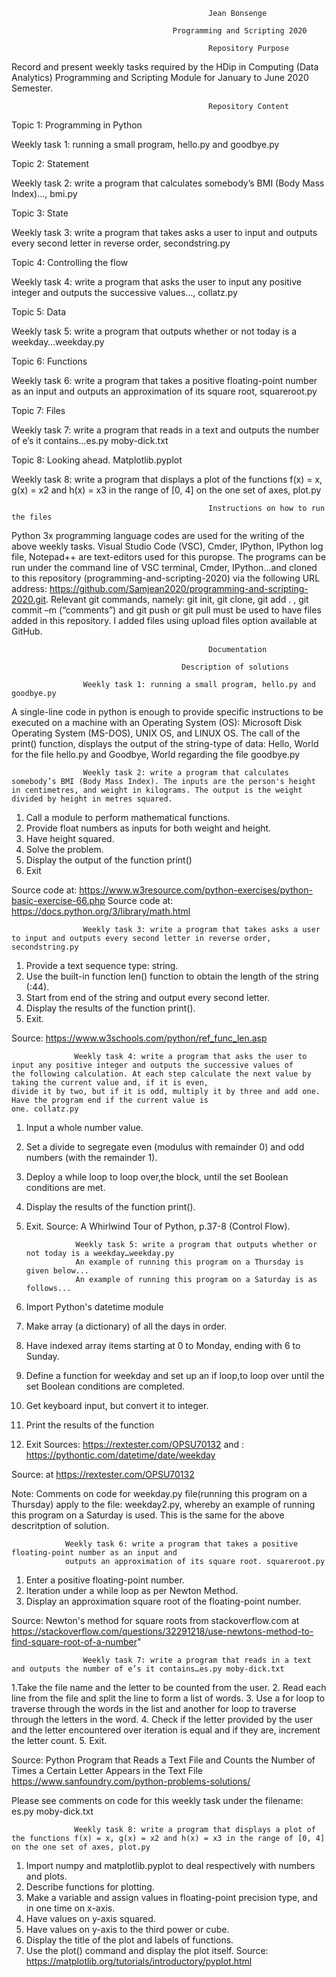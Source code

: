                                                 Jean Bonsenge

                                        Programming and Scripting 2020 

                                                Repository Purpose

Record and present weekly tasks required by the HDip in Computing (Data Analytics) Programming and Scripting Module for January to June 2020 Semester.

                                                Repository Content

Topic 1: Programming in Python

Weekly task 1: running a small program, hello.py and goodbye.py

Topic 2: Statement

Weekly task 2: write a program that calculates somebody’s BMI (Body Mass Index)…, bmi.py

Topic 3: State

Weekly task 3: write a program that takes asks a user to input and outputs every second letter in reverse order, secondstring.py

Topic 4: Controlling the flow

Weekly task 4: write a program that asks the user to input any positive integer and outputs the successive values…, collatz.py

Topic 5: Data

Weekly task 5: write a program that outputs whether or not today is a weekday…weekday.py

Topic 6: Functions

Weekly task 6: write a program that takes a positive floating-point number as an input and outputs an approximation of its square root, squareroot.py

Topic 7: Files

Weekly task 7: write a program that reads in a text and outputs the number of e’s it contains…es.py moby-dick.txt

Topic 8: Looking ahead. Matplotlib.pyplot

Weekly task 8: write a program that displays a plot of the functions f(x) = x, g(x) = x2 and h(x) = x3 in the range of [0, 4] on the one set of axes, plot.py

                                                Instructions on how to run the files
                                                
Python 3x programming language codes are used for the writing of the above weekly tasks. Visual Studio Code (VSC), Cmder, IPython, IPython log file, Notepad++ are text-editors used for this puropse. The programs can be run under the command line of VSC terminal, Cmder, IPython…and cloned to this repository (programming-and-scripting-2020) via the following URL address: https://github.com/Samjean2020/programming-and-scripting-2020.git. Relevant git commands, namely: git init, git clone, git add  . , git commit –m (“comments”) and git push or git pull must be used to have files added in this repository. I added files using upload files option available at GitHub.


                                                Documentation     

                                          Description of solutions

                    Weekly task 1: running a small program, hello.py and goodbye.py
A single-line code in python is enough to provide specific instructions to be executed on a machine with an Operating System (OS): Microsoft Disk Operating System (MS-DOS), UNIX OS, and LINUX OS. The call of the print() function, displays the output of the string-type of data: Hello, World for the file hello.py and Goodbye, World regarding the file goodbye.py

                    Weekly task 2: write a program that calculates somebody’s BMI (Body Mass Index). The inputs are the person's height                     in centimetres, and weight in kilograms. The output is the weight divided by height in metres squared.

1. Call a module to perform mathematical functions. 
2. Provide float numbers as inputs for both weight and height.
3. Have height squared.
4. Solve the problem.
5. Display the output of the function print()
6. Exit

Source code at: https://www.w3resource.com/python-exercises/python-basic-exercise-66.php
Source code at: https://docs.python.org/3/library/math.html



                    Weekly task 3: write a program that takes asks a user to input and outputs every second letter in reverse order, secondstring.py

1. Provide a text sequence type: string. 
2. Use the built-in function len() function to obtain the length of the string (:44). 
3. Start from end of the string and output every second letter.
4. Display the results of the function print(). 
5. Exit.

Source: https://www.w3schools.com/python/ref_func_len.asp



                  Weekly task 4: write a program that asks the user to input any positive integer and outputs the successive values of                     the following calculation. At each step calculate the next value by taking the current value and, if it is even,                         divide it by two, but if it is odd, multiply it by three and add one. Have the program end if the current value is                       one. collatz.py  

1. Input a whole number value.
2. Set a divide to segregate even (modulus with remainder 0) and odd numbers (with the remainder 1).
3. Deploy a while loop to loop over,the block, until the set Boolean conditions are met.
4. Display the results of the function print(). 
5. Exit.
Source: A Whirlwind Tour of Python, p.37-8 (Control Flow).


                  Weekly task 5: write a program that outputs whether or not today is a weekday…weekday.py
                  An example of running this program on a Thursday is given below... 
                  An example of running this program on a Saturday is as follows...

1. Import Python's datetime module
2. Make array (a dictionary) of all the days in order.
3. Have indexed array items starting at 0 to Monday, ending with 6 to Sunday.
4. Define a function for weekday and set up an if loop,to loop over until the set Boolean conditions are completed.
5. Get keyboard input, but convert it to integer.
6. Print the results of the function
7. Exit
Sources: https://rextester.com/OPSU70132
and : https://pythontic.com/datetime/date/weekday

Source: at https://rextester.com/OPSU70132

Note: Comments on code for weekday.py file(running this program on a Thursday) apply to the file: weekday2.py, whereby an example of running this program on a Saturday is used. This is the same for the above descritption of solution.

                Weekly task 6: write a program that takes a positive floating-point number as an input and 
                outputs an approximation of its square root. squareroot.py

1. Enter a positive floating-point number.
2. Iteration under a while loop as per Newton Method.
3. Display an approximation square root of the floating-point number.

Source: Newton's method for square roots from stackoverflow.com at
https://stackoverflow.com/questions/32291218/use-newtons-method-to-find-square-root-of-a-number"
 

                    Weekly task 7: write a program that reads in a text and outputs the number of e’s it contains…es.py moby-dick.txt

1.Take the file name and the letter to be counted from the user.
2. Read each line from the file and split the line to form a list of words.
3. Use a for loop to traverse through the words in the list and another for loop to traverse through the letters in the word.
4. Check if the letter provided by the user and the letter encountered over iteration is equal and if they are, increment the letter count.
5. Exit.

Source: Python Program that Reads a Text File and Counts the Number of Times a Certain Letter Appears in the Text File
https://www.sanfoundry.com/python-problems-solutions/

Please see comments on code for this weekly task under the filename: es.py moby-dick.txt

                  Weekly task 8: write a program that displays a plot of the functions f(x) = x, g(x) = x2 and h(x) = x3 in the range of [0, 4] on the one set of axes, plot.py

1. Import numpy and matplotlib.pyplot to deal respectively with numbers and plots.
2. Describe functions for plotting.
3. Make a variable and assign values in floating-point precision type, and in one time on x-axis.
4. Have values on y-axis squared. 
5. Have values on y-axis to the third power or cube.
6. Display the title of the plot and labels of functions.
7. Use the plot() command and display the plot itself.
Source: https://matplotlib.org/tutorials/introductory/pyplot.html 





